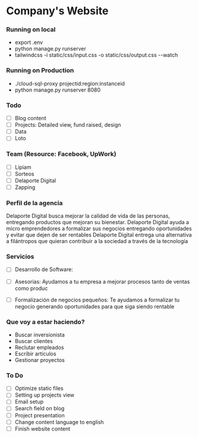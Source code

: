 # Company's Website

### Running on local
- export .env
- python manage.py runserver
- tailwindcss -i static/css/input.css -o static/css/output.css --watch


### Running on Production
- ./cloud-sql-proxy projectid:region:instanceid 
- python manage.py runserver 8080



### Todo
- [ ] Blog content
- [ ] Projects: Detailed view, fund raised, design
- [ ] Data
- [ ] Loto

### Team (Resource: Facebook, UpWork)
- [ ] Lipiam
- [ ] Sorteos
- [ ] Delaporte Digital
- [ ] Zapping

### Perfil de la agencia
Delaporte Digital busca mejorar la calidad de vida de las personas, entregando productos que mejoran su bienestar.
Delaporte Digital ayuda a micro emprendedores a formalizar sus negocios entregando oportunidades y evitar que dejen de ser rentables
Delaporte Digital entrega una alternativa a filántropos que quieran contribuir a la sociedad a través de la tecnología


### Servicios
- [ ] Desarrollo de Software:
- [ ] Asesorias: Ayudamos a tu empresa a mejorar procesos tanto de ventas como produc
- [ ] Formalización de negocios pequeños: Te ayudamos a formalizar tu negocio generando oportunidades para que siga siendo rentable


### Que voy a estar haciendo?
- Buscar inversionista
- Buscar clientes
- Reclutar empleados
- Escribir artículos
- Gestionar proyectos


### To Do
- [ ] Optimize static files
- [ ] Setting up projects view
- [ ] Email setup
- [ ] Search field on blog
- [ ] Project presentation
- [ ] Change content language to english
- [ ] Finish website content